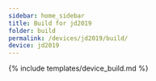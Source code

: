```yaml
---
sidebar: home_sidebar
title: Build for jd2019
folder: build
permalink: /devices/jd2019/build/
device: jd2019
---
```

{% include templates/device_build.md %}
